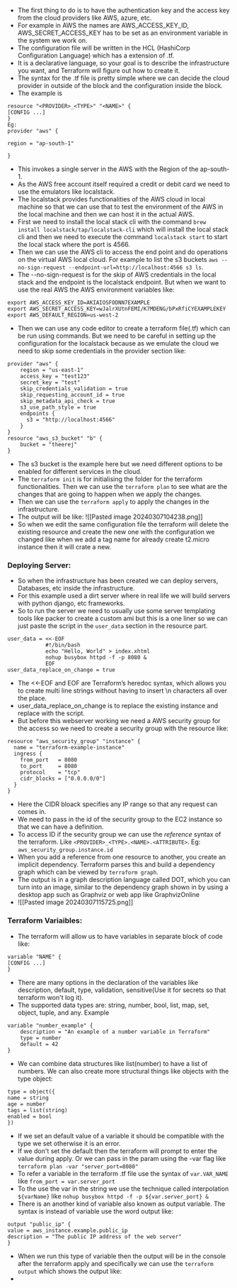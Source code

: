 * The first thing to do is to have the authentication key and the access key from the cloud providers like AWS, azure, etc. 
* For example in AWS the names are AWS_ACCESS_KEY_ID, AWS_SECRET_ACCESS_KEY has to be set as an environment variable in the system we work on.
* The configuration file will be written in the HCL (HashiCorp Configuration Language) which has a extension of .tf.
* It is a declarative language, so your goal is to describe the infrastructure you want, and Terraform will figure out how to create it.
* The syntax for the .tf file is pretty simple where we can decide the cloud provider in outside of the block and the configuration inside the block.
* The example is 
```
resource "<PROVIDER>_<TYPE>" "<NAME>" {
[CONFIG ...]
}
Eg: 
provider "aws" {

region = "ap-south-1"

}
```
* This invokes a single server in the AWS with the Region of the ap-south-1. 
* As the AWS free account itself required a credit or debit card we need to use the emulators like localstack. 
* The localstack provides functionalities of the AWS cloud in local machine so that we can use that to test the environment of the AWS in the local machine and then we can host it in the actual AWS.
* First we need to install the local stack cli with the command `brew install localstack/tap/localstack-cli` which will install the local stack cli and then we need to execute the command `localstack start` to start the local stack where the port is 4566.
* Then we can use the AWS cli to access the end point and do operations on the virtual AWS local cloud. For example to list the s3 buckets `aws --no-sign-request --endpoint-url=http://localhost:4566 s3 ls`.
* The --no-sign-request is for the skip of AWS credentials in the local stack and the endpoint is the localstack endpoint. But when we want to use the real AWS the AWS environment variables like:
```
export AWS_ACCESS_KEY_ID=AKIAIOSFODNN7EXAMPLE
export AWS_SECRET_ACCESS_KEY=wJalrXUtnFEMI/K7MDENG/bPxRfiCYEXAMPLEKEY
export AWS_DEFAULT_REGION=us-west-2
```
* Then we can use any code editor to create a terraform file(.tf) which can be run using commands. But we need to be careful in setting up the configuration for the localstack because as we emulate the cloud we need to skip some credentials in the provider section like:
```
provider "aws" {
    region = "us-east-1"
    access_key = "test123"
    secret_key = "test"
    skip_credentials_validation = true
    skip_requesting_account_id = true
    skip_metadata_api_check = true
    s3_use_path_style = true
    endpoints {
      s3 = "http://localhost:4566"
    }
}
resource "aws_s3_bucket" "b" {
    bucket = "theerej"
}
```
* The s3 bucket is the example here but we need different options to be enabled for different services in the cloud.
* The `terraform init` is for initialising the folder for the terraform functionalities. Then we can use the `terraform plan` to see what are the changes that are going to happen when we apply the changes.
* Then we can use the `terraform apply` to apply the changes in the infrastructure.
* The output will be like:
![[Pasted image 20240307104238.png]]
* So when we edit the same configuration file the terraform will delete the existing resource and create the new one with the configuration we changed like when we add a tag name for already create t2\.micro instance then it will crate a new. 
### Deploying Server:
* So when the infrastructure has been created we can deploy servers, Databases, etc inside the infrastructure. 
* For this example used a dirt server where in real life we will build servers with python django, etc frameworks.
* So to run the server we need to usually use some server templating tools like packer to create a custom ami but this is a one liner so we can just paste the script in the `user_data` section in the resource part.
```
user_data = <<-EOF
            #!/bin/bash
            echo "Hello, World" > index.xhtml
            nohup busybox httpd -f -p 8080 &
            EOF
user_data_replace_on_change = true
```
* The <<-EOF and EOF are Terraform’s heredoc syntax, which allows you to create multi line strings without having to insert \n characters all over the place.
* user_data_replace_on_change is to replace the existing instance and replace with the script.
* But before this webserver working we need a AWS security group for the access so we need to create a security group with the resource like:
```
resource "aws_security_group" "instance" {
  name = "terraform-example-instance"
  ingress {
    from_port   = 8080
    to_port     = 8080
    protocol    = "tcp"
    cidr_blocks = ["0.0.0.0/0"]
  }
}
```
* Here the CIDR bloack specifies any IP range so that any request can comes in.
* We need to pass in the id of the security group to the EC2 instance so that we can have a definition.
* To access ID if the security group we can use the *reference* syntax of the terraform. Like `<PROVIDER>_<TYPE>.<NAME>.<ATTRIBUTE>`. Eg: `aws_security_group.instance.id`
* When you add a reference from one resource to another, you create an implicit dependency. Terraform parses this and build a dependency graph which can be viewed by `terraform graph`.
* The output is in a graph description language called DOT, which you can turn into an image, similar to the dependency graph shown in by using a desktop app such as Graphviz or web app like GraphvizOnline
* ![[Pasted image 20240307115725.png]]
### Terraform Variaibles:
* The terraform will allow us to have variables in separate block of code like:
```
variable "NAME" {
[CONFIG ...]
}
```
* There are many options in the declaration of the variables like description, default, type, validation, sensitive(Use it for secrets so that terraform won't log it).
* The supported data types are: string, number, bool, list, map, set, object, tuple, and any. Example
```
variable "number_example" {
	description = "An example of a number variable in Terraform"
	type = number
	default = 42
}
```
* We can combine data structures like list(number) to have a list of numbers. We can also create more structural things like objects with the type object:
```
type = object({
name = string
age = number
tags = list(string)
enabled = bool
})
```
* If we set an default value of a variable it should be compatible with the type we set otherwise it is an error.
* If we don't set the default then the terraform will prompt to enter the value during apply. Or we can pass in the param using the -var flag like `terraform plan -var "server_port=8080"`
* To refer a variable in the terraform .tf file use the syntax of `var.VAR_NAME` like `from_port = var.server_port`
* To the use the var in the string we use the technique called interpolation `${varName}` like `nohup busybox httpd -f -p ${var.server_port} &`
* There is an another kind of variable also known as output variable. The syntax is instead of variable use the word output like:
```
output "public_ip" {
value = aws_instance.example.public_ip
description = "The public IP address of the web server"
}
```
* When we run this type of variable then the output will be in the console after the terraform apply  and specifically we can use the `terraform output` which shows the output like: 
* 